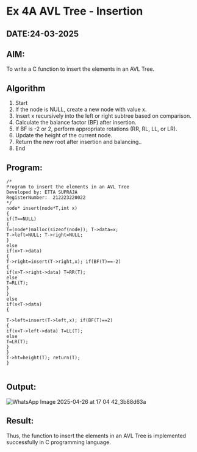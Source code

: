 # Ex 4A AVL Tree - Insertion
## DATE:24-03-2025
## AIM:
To write a C function to insert the elements in an AVL Tree.

## Algorithm
1. 	Start
2.	If the node is NULL, create a new node with value x.
3.	Insert x recursively into the left or right subtree based on comparison.
4.	Calculate the balance factor (BF) after insertion.
5.	If BF is -2 or 2, perform appropriate rotations (RR, RL, LL, or LR).
6.	Update the height of the current node.
7.	Return the new root after insertion and balancing..
8.	End
 

## Program:
```
/*
Program to insert the elements in an AVL Tree
Developed by: ETTA SUPRAJA
RegisterNumber:  212223220022
*/
node* insert(node*T,int x)
{
if(T==NULL)
{
T=(node*)malloc(sizeof(node)); T->data=x;
T->left=NULL; T->right=NULL;
}
else
if(x>T->data)
{
T->right=insert(T->right,x); if(BF(T)==-2)
{
if(x>T->right->data) T=RR(T);
else
T=RL(T);
}
}
else
if(x<T->data)
{
 
T->left=insert(T->left,x); if(BF(T)==2)
{
if(x<T->left->data) T=LL(T);
else
T=LR(T);
}
}
T->ht=height(T); return(T);
}


```

## Output:

![WhatsApp Image 2025-04-26 at 17 04 42_3b88d63a](https://github.com/user-attachments/assets/f241a1de-a1e9-4dcf-bdcb-d76c6ad047df)

## Result:
Thus, the function to insert the elements in an AVL Tree is implemented successfully in C programming language.
